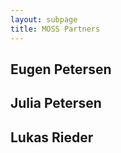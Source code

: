 ```yaml
---
layout: subpage
title: MOSS Partners
---
```


## Eugen Petersen


## Julia Petersen


## Lukas Rieder


